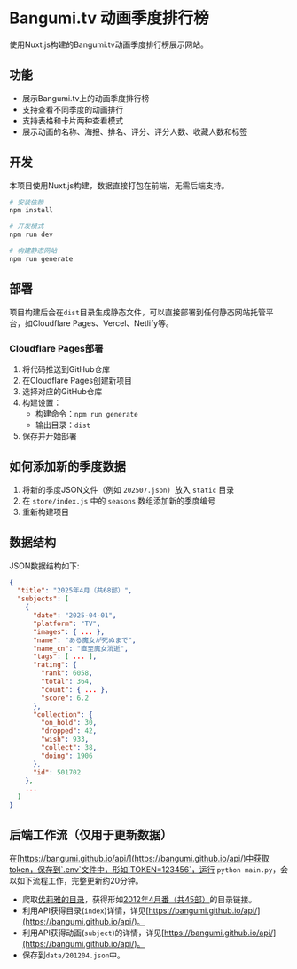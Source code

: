# Bangumi.tv 动画季度排行榜

使用Nuxt.js构建的Bangumi.tv动画季度排行榜展示网站。

## 功能

- 展示Bangumi.tv上的动画季度排行榜
- 支持查看不同季度的动画排行
- 支持表格和卡片两种查看模式
- 展示动画的名称、海报、排名、评分、评分人数、收藏人数和标签

## 开发

本项目使用Nuxt.js构建，数据直接打包在前端，无需后端支持。

```bash
# 安装依赖
npm install

# 开发模式
npm run dev

# 构建静态网站
npm run generate
```

## 部署

项目构建后会在`dist`目录生成静态文件，可以直接部署到任何静态网站托管平台，如Cloudflare Pages、Vercel、Netlify等。

### Cloudflare Pages部署

1. 将代码推送到GitHub仓库
2. 在Cloudflare Pages创建新项目
3. 选择对应的GitHub仓库
4. 构建设置：
   - 构建命令：`npm run generate`
   - 输出目录：`dist`
5. 保存并开始部署

## 如何添加新的季度数据

1. 将新的季度JSON文件（例如 `202507.json`）放入 `static` 目录
2. 在 `store/index.js` 中的 `seasons` 数组添加新的季度编号
3. 重新构建项目

## 数据结构

JSON数据结构如下:

```json
{
  "title": "2025年4月（共68部）",
  "subjects": [
    {
      "date": "2025-04-01",
      "platform": "TV",
      "images": { ... },
      "name": "ある魔女が死ぬまで",
      "name_cn": "直至魔女消逝",
      "tags": [ ... ],
      "rating": {
        "rank": 6058,
        "total": 364,
        "count": { ... },
        "score": 6.2
      },
      "collection": {
        "on_hold": 30,
        "dropped": 42,
        "wish": 933,
        "collect": 38,
        "doing": 1906
      },
      "id": 501702
    },
    ...
  ]
}
```

## 后端工作流（仅用于更新数据）

在[https://bangumi.github.io/api/](https://bangumi.github.io/api/)中获取token，保存到`.env`文件中，形如`TOKEN=123456`，运行 `python main.py`，会以如下流程工作，完整更新约20分钟。

- 爬取[优莉雅的目录](https://bgm.tv/user/lilyurey/index?page=1)，获得形如[2012年4月番（共45部）](https://bgm.tv/index/1446)的目录链接。
- 利用API获得目录(`index`)详情，详见[https://bangumi.github.io/api/](https://bangumi.github.io/api/)。
- 利用API获得动画(`subject`)的详情，详见[https://bangumi.github.io/api/](https://bangumi.github.io/api/)。
- 保存到`data/201204.json`中。 
